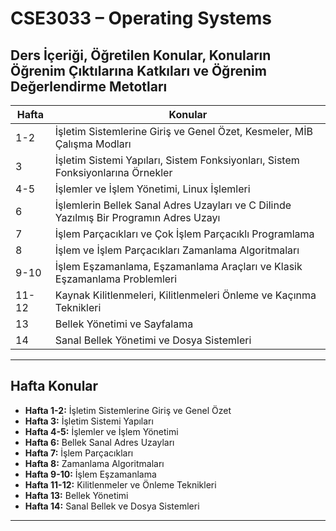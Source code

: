 # CSE3033 – Operating Systems

## Ders İçeriği, Öğretilen Konular, Konuların Öğrenim Çıktılarına Katkıları ve Öğrenim Değerlendirme Metotları

| Hafta | Konular                                           |
|-------|---------------------------------------------------|
| 1-2   | İşletim Sistemlerine Giriş ve Genel Özet, Kesmeler, MİB Çalışma Modları |
| 3     | İşletim Sistemi Yapıları, Sistem Fonksiyonları, Sistem Fonksiyonlarına Örnekler |
| 4-5   | İşlemler ve İşlem Yönetimi, Linux İşlemleri       |
| 6     | İşlemlerin Bellek Sanal Adres Uzayları ve C Dilinde Yazılmış Bir Programın Adres Uzayı |
| 7     | İşlem Parçacıkları ve Çok İşlem Parçacıklı Programlama |
| 8     | İşlem ve İşlem Parçacıkları Zamanlama Algoritmaları |
| 9-10  | İşlem Eşzamanlama, Eşzamanlama Araçları ve Klasik Eşzamanlama Problemleri |
| 11-12 | Kaynak Kilitlenmeleri, Kilitlenmeleri Önleme ve Kaçınma Teknikleri |
| 13    | Bellek Yönetimi ve Sayfalama                      |
| 14    | Sanal Bellek Yönetimi ve Dosya Sistemleri         |

---

## Hafta Konular

- **Hafta 1-2:** İşletim Sistemlerine Giriş ve Genel Özet
- **Hafta 3:** İşletim Sistemi Yapıları
- **Hafta 4-5:** İşlemler ve İşlem Yönetimi
- **Hafta 6:** Bellek Sanal Adres Uzayları
- **Hafta 7:** İşlem Parçacıkları
- **Hafta 8:** Zamanlama Algoritmaları
- **Hafta 9-10:** İşlem Eşzamanlama
- **Hafta 11-12:** Kilitlenmeler ve Önleme Teknikleri
- **Hafta 13:** Bellek Yönetimi
- **Hafta 14:** Sanal Bellek ve Dosya Sistemleri

---

